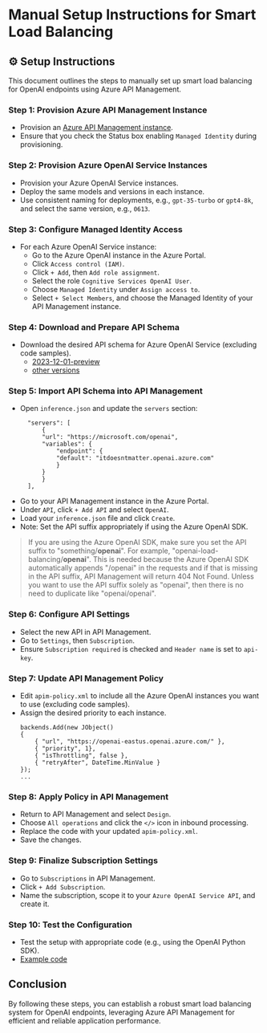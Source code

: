 # Manual Setup Instructions for Smart Load Balancing

## :gear: Setup Instructions

This document outlines the steps to manually set up smart load balancing for OpenAI endpoints using Azure API Management.

### Step 1: Provision Azure API Management Instance
- Provision an [Azure API Management instance](https://learn.microsoft.com/en-us/azure/api-management/get-started-create-service-instance).
- Ensure that you check the Status box enabling `Managed Identity` during provisioning.

### Step 2: Provision Azure OpenAI Service Instances
- Provision your Azure OpenAI Service instances.
- Deploy the same models and versions in each instance.
- Use consistent naming for deployments, e.g., `gpt-35-turbo` or `gpt4-8k`, and select the same version, e.g., `0613`.

### Step 3: Configure Managed Identity Access
- For each Azure OpenAI Service instance:
  - Go to the Azure OpenAI instance in the Azure Portal.
  - Click `Access control (IAM)`.
  - Click `+ Add`, then `Add role assignment`.
  - Select the role `Cognitive Services OpenAI User`.
  - Choose `Managed Identity` under `Assign access to`.
  - Select `+ Select Members`, and choose the Managed Identity of your API Management instance.

### Step 4: Download and Prepare API Schema
- Download the desired API schema for Azure OpenAI Service (excluding code samples).
    - [2023-12-01-preview](https://raw.githubusercontent.com/Azure/azure-rest-api-specs/main/specification/cognitiveservices/data-plane/AzureOpenAI/inference/preview/2023-12-01-preview/inference.json)
    - [other versions](https://github.com/Azure/azure-rest-api-specs/tree/main/specification/cognitiveservices/data-plane/AzureOpenAI/inference/preview)

### Step 5: Import API Schema into API Management
- Open `inference.json` and update the `servers` section:
  ```
    "servers": [
        {
        "url": "https://microsoft.com/openai",
        "variables": {
            "endpoint": {
            "default": "itdoesntmatter.openai.azure.com"
            }
        }
        }
    ],
    ```
- Go to your API Management instance in the Azure Portal.
- Under `API`, click `+ Add API` and select `OpenAI`.
- Load your `inference.json` file and click `Create`.
- Note: Set the API suffix appropriately if using the Azure OpenAI SDK.

> If you are using the Azure OpenAI SDK, make sure you set the API suffix to "something/**openai**". For example, "openai-load-balancing/**openai**". This is needed because the Azure OpenAI SDK automatically appends "/openai" in the requests and if that is missing in the API suffix, API Management will return 404 Not Found. Unless you want to use the API suffix solely as "openai", then there is no need to duplicate like "openai/openai".

### Step 6: Configure API Settings
- Select the new API in API Management.
- Go to `Settings`, then `Subscription`.
- Ensure `Subscription required` is checked and `Header name` is set to `api-key`.

### Step 7: Update API Management Policy
- Edit `apim-policy.xml` to include all the Azure OpenAI instances you want to use (excluding code samples).
- Assign the desired priority to each instance.
    ```
    backends.Add(new JObject()
    {
        { "url", "https://openai-eastus.openai.azure.com/" },
        { "priority", 1},
        { "isThrottling", false }, 
        { "retryAfter", DateTime.MinValue } 
    });
    ...
    ```

### Step 8: Apply Policy in API Management
- Return to API Management and select `Design`.
- Choose `All operations` and click the `</>` icon in inbound processing.
- Replace the code with your updated `apim-policy.xml`.
- Save the changes.

### Step 9: Finalize Subscription Settings
- Go to `Subscriptions` in API Management.
- Click `+ Add Subscription`.
- Name the subscription, scope it to your `Azure OpenAI Service API`, and create it.

### Step 10: Test the Configuration
- Test the setup with appropriate code (e.g., using the OpenAI Python SDK).
- [Example code](/docs/sample-code.md)

## Conclusion

By following these steps, you can establish a robust smart load balancing system for OpenAI endpoints, leveraging Azure API Management for efficient and reliable application performance.
